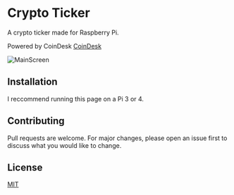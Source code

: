# Crypto Ticker
A crypto ticker made for Raspberry Pi.  

Powered by CoinDesk [CoinDesk](https://www.coindesk.com/price/bitcoin)

![MainScreen](https://user-images.githubusercontent.com/5633084/112772770-a48c7400-9000-11eb-8a7c-4c30f0ed04f8.png)

## Installation

I reccommend running this page on a Pi 3 or 4.

## Contributing
Pull requests are welcome. For major changes, please open an issue first to discuss what you would like to change.

## License
[MIT](https://choosealicense.com/licenses/mit/)